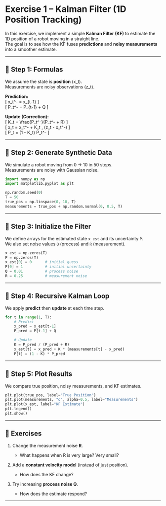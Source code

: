# Exercise 1 – Kalman Filter (1D Position Tracking)

In this exercise, we implement a simple **Kalman Filter (KF)** to estimate the 1D position of a robot moving in a straight line.  
The goal is to see how the KF fuses **predictions** and **noisy measurements** into a smoother estimate.

---

## 📘 Step 1: Formulas

We assume the state is **position** \(x_t\).  
Measurements are noisy observations \(z_t\).  

**Prediction:**  
\[
x_t^- = x_{t-1}
\]  
\[
P_t^- = P_{t-1} + Q
\]  

**Update (Correction):**  
\[
K_t = \frac{P_t^-}{P_t^- + R}
\]  
\[
x_t = x_t^- + K_t \, (z_t - x_t^-)
\]  
\[
P_t = (1 - K_t) P_t^-
\]  

---

## 📝 Step 2: Generate Synthetic Data

We simulate a robot moving from 0 → 10 in 50 steps.  
Measurements are noisy with Gaussian noise.

```python
import numpy as np
import matplotlib.pyplot as plt

np.random.seed(0)
T = 50
true_pos = np.linspace(0, 10, T)
measurements = true_pos + np.random.normal(0, 0.5, T)
```

---

## 📝 Step 3: Initialize the Filter

We define arrays for the estimated state `x_est` and its uncertainty `P`.  
We also set noise values `Q` (process) and `R` (measurement).

```python
x_est = np.zeros(T)
P = np.zeros(T)
x_est[0] = 0      # initial guess
P[0] = 1          # initial uncertainty
Q = 0.01          # process noise
R = 0.25          # measurement noise
```

---

## 📝 Step 4: Recursive Kalman Loop

We apply **predict** then **update** at each time step.

```python
for t in range(1, T):
    # Predict
    x_pred = x_est[t-1]
    P_pred = P[t-1] + Q

    # Update
    K = P_pred / (P_pred + R)
    x_est[t] = x_pred + K * (measurements[t] - x_pred)
    P[t] = (1 - K) * P_pred
```

---

## 📝 Step 5: Plot Results

We compare true position, noisy measurements, and KF estimates.

```python
plt.plot(true_pos, label="True Position")
plt.plot(measurements, "o", alpha=0.5, label="Measurements")
plt.plot(x_est, label="KF Estimate")
plt.legend()
plt.show()
```

---

## 🎯 Exercises

1. Change the measurement noise **R**.  
   - What happens when R is very large? Very small?  

2. Add a **constant velocity model** (instead of just position).  
   - How does the KF change?  

3. Try increasing **process noise Q**.  
   - How does the estimate respond?  

---
